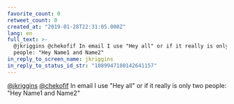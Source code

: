 ```yaml
---
favorite_count: 0
retweet_count: 0
created_at: "2019-01-28T22:31:05.000Z"
lang: en
full_text: >-
  @jkriggins @chekofif In email I use "Hey all" or if it really is only two
  people: "Hey Name1 and Name2"
in_reply_to_screen_name: jkriggins
in_reply_to_status_id_str: "1089947180142641157"
---
```


[@jkriggins](https://twitter.com/jkriggins)
[@chekofif](https://twitter.com/chekofif) In email I use "Hey all" or if it
really is only two people: "Hey Name1 and Name2"
